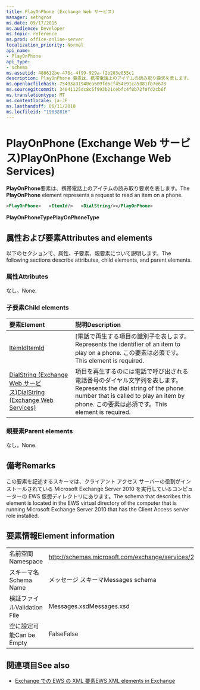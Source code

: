 ```yaml
---
title: PlayOnPhone (Exchange Web サービス)
manager: sethgros
ms.date: 09/17/2015
ms.audience: Developer
ms.topic: reference
ms.prod: office-online-server
localization_priority: Normal
api_name:
- PlayOnPhone
api_type:
- schema
ms.assetid: 486612be-470c-4f99-929a-f2b283e055c1
description: PlayOnPhone 要素は、携帯電話上のアイテムの読み取り要求を表します。
ms.openlocfilehash: 75493a31940ea609fd6cf454e91ca5881fb7e678
ms.sourcegitcommit: 34041125dc8c5f993b21cebfc4f8b72f0fd2cb6f
ms.translationtype: MT
ms.contentlocale: ja-JP
ms.lasthandoff: 06/11/2018
ms.locfileid: "19832816"
---
```

# <a name="playonphone-exchange-web-services"></a><span data-ttu-id="3acf0-103">PlayOnPhone (Exchange Web サービス)</span><span class="sxs-lookup"><span data-stu-id="3acf0-103">PlayOnPhone (Exchange Web Services)</span></span>

<span data-ttu-id="3acf0-104">**PlayOnPhone**要素は、携帯電話上のアイテムの読み取り要求を表します。</span><span class="sxs-lookup"><span data-stu-id="3acf0-104">The **PlayOnPhone** element represents a request to read an item on a phone.</span></span> 
  
```xml
<PlayOnPhone>   <ItemId/>   <DialString/></PlayOnPhone>
```

 <span data-ttu-id="3acf0-105">**PlayOnPhoneType**</span><span class="sxs-lookup"><span data-stu-id="3acf0-105">**PlayOnPhoneType**</span></span>
## <a name="attributes-and-elements"></a><span data-ttu-id="3acf0-106">属性および要素</span><span class="sxs-lookup"><span data-stu-id="3acf0-106">Attributes and elements</span></span>

<span data-ttu-id="3acf0-107">以下のセクションで、属性、子要素、親要素について説明します。</span><span class="sxs-lookup"><span data-stu-id="3acf0-107">The following sections describe attributes, child elements, and parent elements.</span></span>
  
### <a name="attributes"></a><span data-ttu-id="3acf0-108">属性</span><span class="sxs-lookup"><span data-stu-id="3acf0-108">Attributes</span></span>

<span data-ttu-id="3acf0-109">なし。</span><span class="sxs-lookup"><span data-stu-id="3acf0-109">None.</span></span>
  
### <a name="child-elements"></a><span data-ttu-id="3acf0-110">子要素</span><span class="sxs-lookup"><span data-stu-id="3acf0-110">Child elements</span></span>

|<span data-ttu-id="3acf0-111">**要素**</span><span class="sxs-lookup"><span data-stu-id="3acf0-111">**Element**</span></span>|<span data-ttu-id="3acf0-112">**説明**</span><span class="sxs-lookup"><span data-stu-id="3acf0-112">**Description**</span></span>|
|:-----|:-----|
|[<span data-ttu-id="3acf0-113">ItemId</span><span class="sxs-lookup"><span data-stu-id="3acf0-113">ItemId</span></span>](itemid.md) <br/> |<span data-ttu-id="3acf0-114">[電話で再生する項目の識別子を表します。</span><span class="sxs-lookup"><span data-stu-id="3acf0-114">Represents the identifier of an item to play on a phone.</span></span> <span data-ttu-id="3acf0-115">この要素は必須です。</span><span class="sxs-lookup"><span data-stu-id="3acf0-115">This element is required.</span></span>  <br/> |
|[<span data-ttu-id="3acf0-116">DialString (Exchange Web サービス)</span><span class="sxs-lookup"><span data-stu-id="3acf0-116">DialString (Exchange Web Services)</span></span>](dialstring-exchange-web-services.md) <br/> |<span data-ttu-id="3acf0-117">項目を再生するのには電話で呼び出される電話番号のダイヤル文字列を表します。</span><span class="sxs-lookup"><span data-stu-id="3acf0-117">Represents the dial string of the phone number that is called to play an item by phone.</span></span> <span data-ttu-id="3acf0-118">この要素は必須です。</span><span class="sxs-lookup"><span data-stu-id="3acf0-118">This element is required.</span></span>  <br/> |
   
### <a name="parent-elements"></a><span data-ttu-id="3acf0-119">親要素</span><span class="sxs-lookup"><span data-stu-id="3acf0-119">Parent elements</span></span>

<span data-ttu-id="3acf0-120">なし。</span><span class="sxs-lookup"><span data-stu-id="3acf0-120">None.</span></span>
  
## <a name="remarks"></a><span data-ttu-id="3acf0-121">備考</span><span class="sxs-lookup"><span data-stu-id="3acf0-121">Remarks</span></span>

<span data-ttu-id="3acf0-122">この要素を記述するスキーマは、クライアント アクセス サーバーの役割がインストールされている Microsoft Exchange Server 2010 を実行しているコンピューターの EWS 仮想ディレクトリにあります。</span><span class="sxs-lookup"><span data-stu-id="3acf0-122">The schema that describes this element is located in the EWS virtual directory of the computer that is running Microsoft Exchange Server 2010 that has the Client Access server role installed.</span></span>
  
## <a name="element-information"></a><span data-ttu-id="3acf0-123">要素情報</span><span class="sxs-lookup"><span data-stu-id="3acf0-123">Element information</span></span>

|||
|:-----|:-----|
|<span data-ttu-id="3acf0-124">名前空間</span><span class="sxs-lookup"><span data-stu-id="3acf0-124">Namespace</span></span>  <br/> |http://schemas.microsoft.com/exchange/services/2006/messages  <br/> |
|<span data-ttu-id="3acf0-125">スキーマ名</span><span class="sxs-lookup"><span data-stu-id="3acf0-125">Schema Name</span></span>  <br/> |<span data-ttu-id="3acf0-126">メッセージ スキーマ</span><span class="sxs-lookup"><span data-stu-id="3acf0-126">Messages schema</span></span>  <br/> |
|<span data-ttu-id="3acf0-127">検証ファイル</span><span class="sxs-lookup"><span data-stu-id="3acf0-127">Validation File</span></span>  <br/> |<span data-ttu-id="3acf0-128">Messages.xsd</span><span class="sxs-lookup"><span data-stu-id="3acf0-128">Messages.xsd</span></span>  <br/> |
|<span data-ttu-id="3acf0-129">空に設定可能</span><span class="sxs-lookup"><span data-stu-id="3acf0-129">Can be Empty</span></span>  <br/> |<span data-ttu-id="3acf0-130">False</span><span class="sxs-lookup"><span data-stu-id="3acf0-130">False</span></span>  <br/> |
   
## <a name="see-also"></a><span data-ttu-id="3acf0-131">関連項目</span><span class="sxs-lookup"><span data-stu-id="3acf0-131">See also</span></span>



- [<span data-ttu-id="3acf0-132">Exchange での EWS の XML 要素</span><span class="sxs-lookup"><span data-stu-id="3acf0-132">EWS XML elements in Exchange</span></span>](ews-xml-elements-in-exchange.md)

